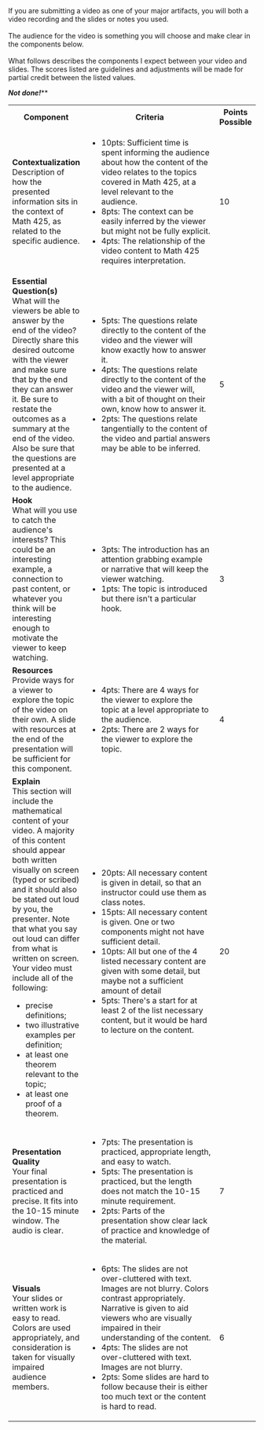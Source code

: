 <div id="uws-droplets-page">
If you are submitting a video as one of your major artifacts, you will both a video recording and the slides or notes you used.
<br><br>
The audience for the video is something you will choose and make clear in the components below.
<br><br>
What follows describes the components I expect between your video and slides. The scores listed are guidelines and adjustments will be made for partial credit between the listed values.

*******Not done!*********
<table class="bordered">
<tr>
  <th style="width:30%"> Component </th>
  <th style="width:60%"> Criteria </th>
  <th style="width:10%"> Points Possible </th>
</tr>
<tr>
  <td>
    <b>Contextualization</b>
    <br>Description of how the presented information sits in the context of Math 425, as related to the specific audience.
  </td>
  <td>
    <ul>
      <li>10pts: Sufficient time is spent informing the audience about how the content of the video relates to the topics covered in Math 425, at a level relevant to the audience.</li>
      <li>8pts: The context can be easily inferred by the viewer but might not be fully explicit.</li>
      <li>4pts: The relationship of the video content to Math 425 requires interpretation.</li>
    </ul>
  </td>
  <td>10</td>
</tr>
<tr>
  <td>
    <b>Essential Question(s)</b>
    <br>
    What will the viewers be able to answer by the end of the video?  Directly share this desired outcome with the viewer and make sure that by the end they can answer it. Be sure to restate the outcomes as a summary at the end of the video. Also be sure that the questions are presented at a level appropriate to the audience.
  </td>
  <td>
    <ul>
      <li>5pts: The questions relate directly to the content of the video and the viewer will know exactly how to answer it. </li>
      <li>4pts: The questions relate directly to the content of the video and the viewer will, with a bit of thought on their own, know how to answer it.</li>
      <li>2pts: The questions relate tangentially to the content of the video and partial answers may be able to be inferred.</li>
    </ul>
  </td>
  <td>5</td>
</tr>
<tr>
  <td>
    <b>Hook</b>
    <br>
    What will you use to catch the audience's interests? 
    This could be an interesting example, a connection to past content, or whatever you think will be interesting enough to motivate the viewer to keep watching.
  </td>
  <td>
    <ul>
      <li>3pts: The introduction has an attention grabbing example or narrative that will keep the viewer watching.</li>
      <li>1pts: The topic is introduced but there isn't a particular hook.
    </ul>
  </td>
  <td>3</td>
</tr>

<tr>
  <td>
    <b>Resources</b>
    <br>
    Provide ways for a viewer to explore the topic of the video on their own. A slide with resources at the end of the presentation will be sufficient for this component.
  </td>
  <td>
    <ul>
      <li>4pts: There are 4 ways for the viewer to explore the topic at a level appropriate to the audience.</li>
      <li>2pts: There are 2 ways for the viewer to explore the topic.</li>
    </ul>
  </td>
  <td>4</td>
</tr>

<tr>
  <td>
    <b>Explain</b>
    <br>
    This section will include the mathematical content of your video. A majority of this content should appear both written visually on screen (typed or scribed) and it should also be stated out loud by you, the presenter. Note that what you say out loud can differ from what is written on screen. Your video must include all of the following:
      <ul>
        <li>precise definitions;</li>
        <li>two illustrative examples per definition;</li>
        <li>at least one theorem relevant to the topic;</li>
        <li>at least one proof of a theorem.</li>
      </ul>
  </td>
  <td>
    <ul>
      <li>20pts: All necessary content is given in detail, so that an instructor could use them as class notes.</li>
      <li>15pts: All necessary content is given. One or two components might not have sufficient detail.</li>
      <li>10pts: All but one of the 4 listed necessary content are given with some detail, but maybe not a sufficient amount of detail</li>
      <li>5pts: There's a start for at least 2 of the list necessary content, but it would be hard to lecture on the content.</li>
    </ul>
  </td>
  <td>20</td>
</tr>

<tr>
  <td>
    <b>Presentation Quality</b>
    <br>
    Your final presentation is practiced and precise. It fits into the 10-15 minute window. The audio is clear.
  </td>
  <td>
    <ul>
      <li>7pts: The presentation is practiced, appropriate length, and easy to watch.</li>
      <li>5pts: The presentation is practiced, but the length does not match the 10-15 minute requirement.</li>
      <li>2pts: Parts of the presentation show clear lack of practice and knowledge of the material.</li>
    </ul>
  </td>
  <td>7</td>
</tr>

<tr>
  <td>
    <b>Visuals</b>
    <br>
    Your slides or written work is easy to read. Colors are used appropriately, and consideration is taken for visually impaired audience members.
  </td>
  <td>
    <ul>
      <li>6pts: The slides are not over-cluttered with text. Images are not blurry. Colors contrast appropriately. Narrative is given to aid viewers who are visually impaired in their understanding of the content.</li>
      <li>4pts: The slides are not over-cluttered with text. Images are not blurry.</li>
      <li>2pts: Some slides are hard to follow because their is either too much text or the content is hard to read.</li>
    </ul>
  </td>
  <td>6</td>
</tr>

</table>
</div>